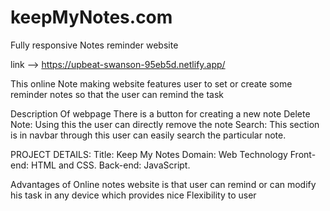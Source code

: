 # keepMyNotes.com
 Fully responsive Notes reminder website
 
 link --> https://upbeat-swanson-95eb5d.netlify.app/
 
This online Note making website features user to set or create some reminder notes so that the user can remind the task



Description Of webpage There is a button for creating a new note Delete Note: Using this the user can directly remove the note Search: This section is in navbar through this user can easily search the particular note.



PROJECT DETAILS: Title: Keep My Notes Domain: Web Technology Front-end: HTML and CSS. Back-end: JavaScript.



Advantages of Online notes website is that user can remind or can modify his task in any device which provides nice Flexibility to user

